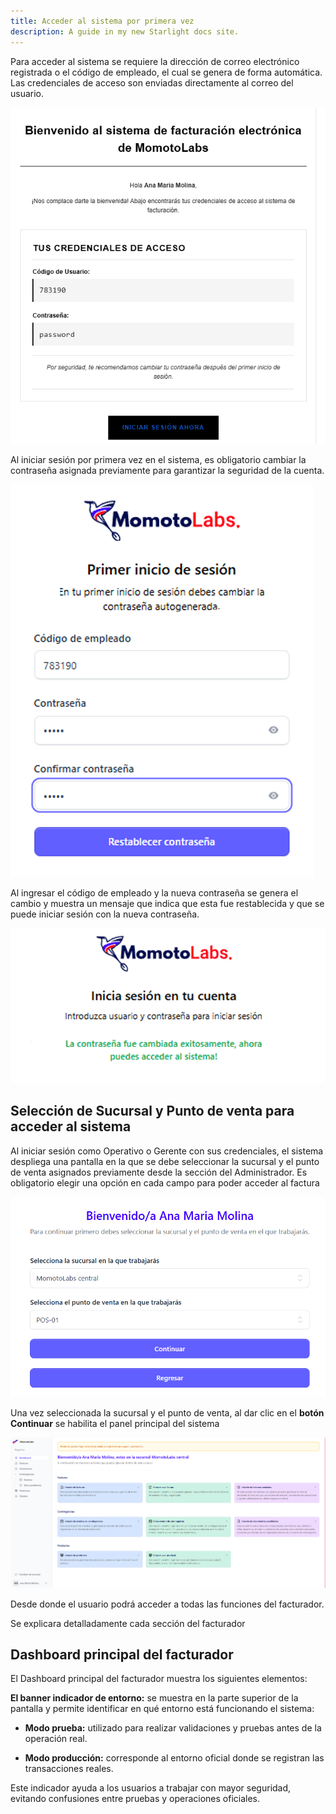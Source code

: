 ```yaml
---
title: Acceder al sistema por primera vez
description: A guide in my new Starlight docs site.
---
```

Para acceder al sistema se requiere la dirección de correo electrónico registrada o el código de empleado, el cual se genera de forma automática. Las credenciales de acceso son enviadas directamente al correo del usuario.

![Página de registro](../../../biller/credenciales.png)

Al iniciar sesión por primera vez en el sistema, es obligatorio cambiar la contraseña asignada previamente para garantizar la seguridad de la cuenta.


![Página de registro](../../../biller/cambio1.png)

Al ingresar el código de empleado y la nueva contraseña se genera el cambio y muestra un mensaje que indica que esta fue restablecida y que se puede iniciar sesión con la nueva contraseña. 

![Página de registro](../../../biller/nuevo-inicio.png)

## Selección de Sucursal y Punto de venta para acceder al sistema ##

Al iniciar sesión como Operativo o Gerente con sus credenciales, el sistema despliega una pantalla en la que se debe seleccionar la sucursal y el punto de venta asignados previamente desde la sección del Administrador. Es obligatorio elegir una opción en cada campo para poder acceder al factura


![Página de registro](../../../biller/to-start.png)

Una vez seleccionada la sucursal y el punto de venta, al dar clic en el **botón Continuar** se habilita el panel principal del sistema


![Página de registro](../../../biller/principal.png)

 Desde donde el usuario podrá acceder a todas las funciones del facturador.

Se explicara detalladamente cada sección del facturador 

## Dashboard principal del facturador ##

El Dashboard principal del facturador muestra los siguientes elementos:

**El banner indicador de entorno:** se muestra en la parte superior de la pantalla y permite identificar en qué entorno está funcionando el sistema:

- **Modo prueba:** utilizado para realizar validaciones y pruebas antes de la operación real.

- **Modo producción:** corresponde al entorno oficial donde se registran las transacciones reales.

Este indicador ayuda a los usuarios a trabajar con mayor seguridad, evitando confusiones entre pruebas y operaciones oficiales.

